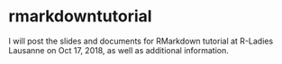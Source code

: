 # rmarkdowntutorial
I will post the slides and documents for RMarkdown tutorial at R-Ladies Lausanne on Oct 17, 2018, as well as additional 
information.

